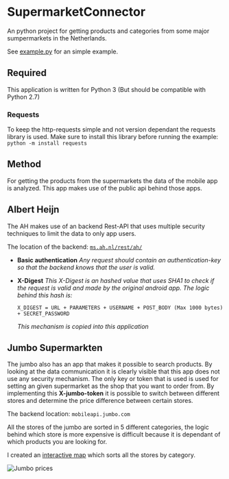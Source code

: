 # SupermarketConnector

An python project for getting products and categories from some major sumpermarkets in the Netherlands.

See [example.py](https://github.com/bartmachielsen/SupermarktConnector/blob/master/example.py) for an simple example.

## Required

This application is written for Python 3 (But should be compatible with Python 2.7)

### Requests

To keep the http-requests simple and not version dependant the requests library is used. Make sure to install this library before running the example:
`python -m install requests`

## Method

For getting the products from the supermarkets the data of the mobile app is analyzed. This app makes use of the public api behind those apps.

## Albert Heijn

The AH makes use of an backend Rest-API that uses multiple security techniques to limit the data to only app users.

The location of the backend:    [```ms.ah.nl/rest/ah/```](ms.ah.nl/rest/ah)

- **Basic authentication**
    _Any request should contain an authentication-key so that the backend knows that the user is valid._

- **X-Digest**
    _This X-Digest is an hashed value that uses SHA1 to check if the request is valid and made by the original android app. The logic behind this hash is:_

    `X_DIGEST = URL + PARAMETERS + USERNAME + POST_BODY (Max 1000 bytes) + SECRET_PASSWORD`

    _This mechanism is copied into this application_

## Jumbo Supermarkten

The jumbo also has an app that makes it possible to search products. By looking at the data communication it is clearly visible that this app does not use any security mechanism. The only key or token that is used is used for setting an given supermarket as the shop that you want to order from. By implementing this **X-jumbo-token** it is possible to switch between different stores and determine the price difference between certain stores.

The backend location:   ```mobileapi.jumbo.com```

All the stores of the jumbo are sorted in 5 different categories, the logic behind which store is more expensive is difficult because it is dependant of which products you are looking for.

I created an [interactive map](https://www.google.com/maps/d/u/0/edit?mid=1uPq5t6Ymcjs9TbrNbyAl5uS08sY&ll=51.93466534760809%2C6.304439426712179&z=8) which sorts all the stores by category.

![Jumbo prices](/jumbo-prices.jpg)
